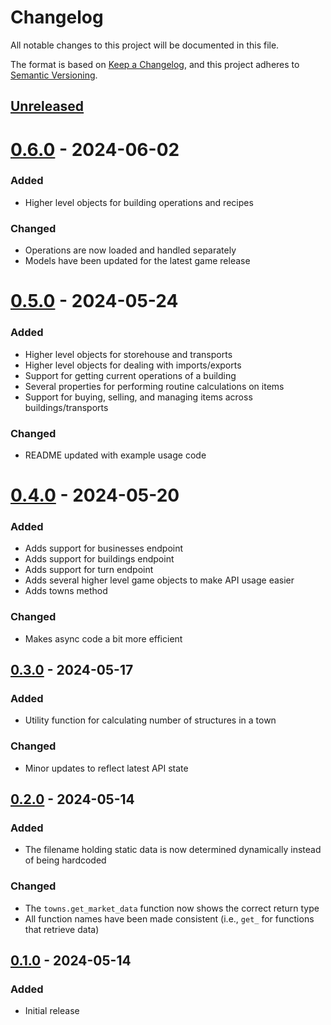 # Changelog

All notable changes to this project will be documented in this file.

The format is based on [Keep a Changelog](https://keepachangelog.com/en/1.1.0/),
and this project adheres to [Semantic Versioning](https://semver.org/spec/v2.0.0.html).

## [Unreleased]

# [0.6.0] - 2024-06-02

### Added

- Higher level objects for building operations and recipes

### Changed

- Operations are now loaded and handled separately
- Models have been updated for the latest game release

# [0.5.0] - 2024-05-24

### Added

- Higher level objects for storehouse and transports
- Higher level objects for dealing with imports/exports
- Support for getting current operations of a building
- Several properties for performing routine calculations on items
- Support for buying, selling, and managing items across buildings/transports

### Changed

- README updated with example usage code

# [0.4.0] - 2024-05-20

### Added

- Adds support for businesses endpoint
- Adds support for buildings endpoint
- Adds support for turn endpoint
- Adds several higher level game objects to make API usage easier
- Adds towns method

### Changed

- Makes async code a bit more efficient

## [0.3.0] - 2024-05-17

### Added

- Utility function for calculating number of structures in a town

### Changed

- Minor updates to reflect latest API state


## [0.2.0] - 2024-05-14

### Added

- The filename holding static data is now determined dynamically instead of being hardcoded

### Changed

- The `towns.get_market_data` function now shows the correct return type
- All function names have been made consistent (i.e., `get_` for functions that retrieve data)

## [0.1.0] - 2024-05-14

### Added

- Initial release

[unreleased]: https://github.com/jmgilman/pymerc/compare/v0.6.0...HEAD
[0.6.0]: https://github.com/jmgilman/pymerc/compare/v0.6.0
[0.5.0]: https://github.com/jmgilman/pymerc/compare/v0.5.0
[0.4.0]: https://github.com/jmgilman/pymerc/compare/v0.4.0
[0.3.0]: https://github.com/jmgilman/pymerc/releases/tag/v0.3.0
[0.2.0]: https://github.com/jmgilman/pymerc/releases/tag/v0.2.0
[0.1.0]: https://github.com/jmgilman/pymerc/releases/tag/v0.1.0
